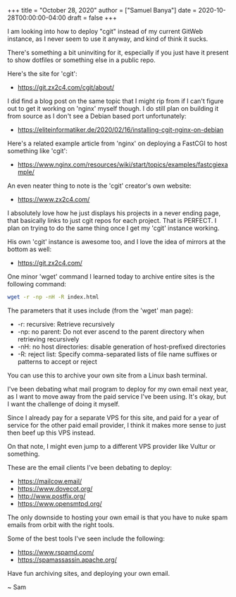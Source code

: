 +++
title = "October 28, 2020"
author = ["Samuel Banya"]
date = 2020-10-28T00:00:00-04:00
draft = false
+++

I am looking into how to deploy "cgit" instead of my current GitWeb instance,
as I never seem to use it anyway, and kind of think it sucks.

There's something a bit uninviting for it, especially if you just have it present
to show dotfiles or something else in a public repo.

Here's the site for 'cgit':

-   <https://git.zx2c4.com/cgit/about/>

I did find a blog post on the same topic that I might rip from if I can't figure
out to get it working on 'nginx' myself though. I do still plan on building it
from source as I don't see a Debian based port unfortunately:

-   <https://eliteinformatiker.de/2020/02/16/installing-cgit-nginx-on-debian>

Here's a related example article from 'nginx' on deploying a FastCGI to host
something like 'cgit':

-   <https://www.nginx.com/resources/wiki/start/topics/examples/fastcgiexample/>

An even neater thing to note is the 'cgit' creator's own website:

-   <https://www.zx2c4.com/>

I absolutely love how he just displays his projects in a never ending page,
that basically links to just cgit repos for each project. That is PERFECT.
I plan on trying to do the same thing once I get my 'cgit' instance working.

His own 'cgit' instance is awesome too, and I love the idea of mirrors at the
bottom as well:

-   <https://git.zx2c4.com/>

One minor 'wget' command I learned today to archive entire sites is the following
command:

```bash
wget -r -np -nH -R index.html
```

The parameters that it uses include (from the 'wget' man page):

-   -r: recursive: Retrieve recursively
-   -np: no parent: Do not ever ascend to the parent directory when retrieving recursively
-   -nH: no host directories: disable generation of host-prefixed directories
-   -R: reject list: Specify comma-separated lists of file name suffixes or patterns to accept or reject

You can use this to archive your own site from a Linux bash terminal.

I've been debating what mail program to deploy for my own email next year, as I want to move away
from the paid service I've been using. It's okay, but I want the challenge of doing it myself.

Since I already pay for a separate VPS for this site, and paid for a year of service for the other
paid email provider, I think it makes more sense to just then beef up this VPS instead.

On that note, I might even jump to a different VPS provider like Vultur or something.

These are the email clients I've been debating to deploy:

-   <https://mailcow.email/>
-   <https://www.dovecot.org/>
-   <http://www.postfix.org/>
-   <https://www.opensmtpd.org/>

The only downside to hosting your own email is that you have to nuke spam emails from orbit with
the right tools.

Some of the best tools I've seen include the following:

-   <https://www.rspamd.com/>
-   <https://spamassassin.apache.org/>

Have fun archiving sites, and deploying your own email.

~ Sam